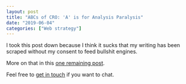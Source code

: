 ```yaml
---
layout: post
title: "ABCs of CRO: 'A' is for Analysis Paralysis"
date: "2019-06-04"
categories: ["Web strategy"]
---
```


I took this post down because I think it sucks that my writing has been scraped without my consent to feed bullshit engines.

More on that in this [one remaining post](/my-final-blog-post).

Feel free to [get in touch](/contact) if you want to chat.
